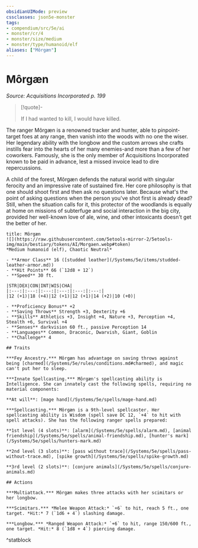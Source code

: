 ```yaml
---
obsidianUIMode: preview
cssclasses: json5e-monster
tags:
- compendium/src/5e/ai
- monster/cr/4
- monster/size/medium
- monster/type/humanoid/elf
aliases: ["Môrgæn"]
---
```

# Môrgæn
*Source: Acquisitions Incorporated p. 199*  

> [!quote]-  
> 
> If I had wanted to kill, I would have killed.

The ranger Môrgæn is a renowned tracker and hunter, able to pinpoint-target foes at any range, then vanish into the woods with no one the wiser. Her legendary ability with the longbow and the custom arrows she crafts instills fear into the hearts of her many enemies-and more than a few of her coworkers. Famously, she is the only member of Acquisitions Incorporated known to be paid in advance, lest a missed invoice lead to dire repercussions.

A child of the forest, Môrgæn defends the natural world with singular ferocity and an impressive rate of sustained fire. Her core philosophy is that one should shoot first and then ask no questions later. Because what's the point of asking questions when the person you've shot first is already dead? Still, when the situation calls for it, this protector of the woodlands is equally at home on missions of subterfuge and social interaction in the big city, provided her well-known love of ale, wine, and other intoxicants doesn't get the better of her.

```ad-statblock
title: Môrgæn
![](https://raw.githubusercontent.com/5etools-mirror-2/5etools-img/main/bestiary/tokens/AI/Morgaen.webp#token)
*Medium humanoid (elf), Chaotic Neutral*

- **Armor Class** 16 ([studded leather](/Systems/5e/items/studded-leather-armor.md))
- **Hit Points** 66 (`12d8 + 12`)
- **Speed** 30 ft.

|STR|DEX|CON|INT|WIS|CHA|
|:---:|:---:|:---:|:---:|:---:|:---:|
|12 (+1)|18 (+4)|12 (+1)|12 (+1)|14 (+2)|10 (+0)|

- **Proficiency Bonus** +2
- **Saving Throws** Strength +3, Dexterity +6
- **Skills** Athletics +3, Insight +4, Nature +3, Perception +4, Stealth +6, Survival +4
- **Senses** darkvision 60 ft., passive Perception 14
- **Languages** Common, Draconic, Dwarvish, Giant, Goblin
- **Challenge** 4

## Traits

***Fey Ancestry.*** Môrgæn has advantage on saving throws against being [charmed](/Systems/5e/rules/conditions.md#charmed), and magic can't put her to sleep.

***Innate Spellcasting.*** Môrgæn's spellcasting ability is Intelligence. She can innately cast the following spells, requiring no material components:

**At will**: [mage hand](/Systems/5e/spells/mage-hand.md)

***Spellcasting.*** Môrgæn is a 9th-level spellcaster. Her spellcasting ability is Wisdom (spell save DC 12, `+4` to hit with spell attacks). She has the following ranger spells prepared:

**1st level (4 slots)**: [alarm](/Systems/5e/spells/alarm.md), [animal friendship](/Systems/5e/spells/animal-friendship.md), [hunter's mark](/Systems/5e/spells/hunters-mark.md)

**2nd level (3 slots)**: [pass without trace](/Systems/5e/spells/pass-without-trace.md), [spike growth](/Systems/5e/spells/spike-growth.md)

**3rd level (2 slots)**: [conjure animals](/Systems/5e/spells/conjure-animals.md)

## Actions

***Multiattack.*** Môrgæn makes three attacks with her scimitars or her longbow.

***Scimitars.*** *Melee Weapon Attack:* `+6` to hit, reach 5 ft., one target. *Hit:* 7 (`1d6 + 4`) slashing damage.

***Longbow.*** *Ranged Weapon Attack:* `+6` to hit, range 150/600 ft., one target. *Hit:* 8 (`1d8 + 4`) piercing damage.
```
^statblock